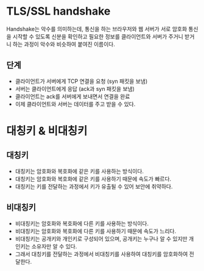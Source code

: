 # TLS/SSL handshake

Handshake는 악수를 의미하는데, 통신을 하는 브라우저와 웹 서버가 서로 암호화 통신을 시작할 수 있도록 신분을 확인하고 필요한 정보를 클라이언트와 서버가 주거니 받거니 하는 과정이 악수와 비슷하여 붙여진 이름이다.


## 단계

* 클라이언트가 서버에게 TCP 연결을 요청 (syn 패킷을 보냄)
* 서버는 클라이언트에게 응답 (ack과 syn 패킷을 보냄)
* 클라이언트는 ack를 서버에게 보내면서 연결을 완료
* 이제 클라이언트와 서버는 데이터를 주고 받을 수 있다.


# 대칭키 & 비대칭키

## 대칭키

* 대칭키는 암호화와 복호화에 같은 키를 사용하는 방식이다.
* 대칭키는 암호화와 복호화에 같은 키를 사용하기 때문에 속도가 빠르다.
* 대칭키는 키를 전달하는 과정에서 키가 유출될 수 있어 보안에 취약하다.

## 비대칭키

* 비대칭키는 암호화와 복호화에 다른 키를 사용하는 방식이다.
* 비대칭키는 암호화와 복호화에 다른 키를 사용하기 때문에 속도가 느리다.
* 비대칭키는 공개키와 개인키로 구성되어 있으며, 공개키는 누구나 알 수 있지만 개인키는 소유자만 알 수 있다.
* 그래서 대칭키를 전달하는 과정에서 비대칭키를 사용하여 대칭키를 암호화하여 전달한다.